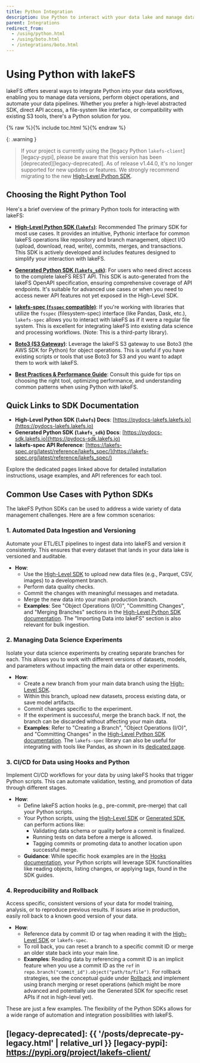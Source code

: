 ```yaml
---
title: Python Integration
description: Use Python to interact with your data lake and manage data versions with lakeFS
parent: Integrations
redirect_from:
  - /using/python.html
  - /using/boto.html
  - /integrations/boto.html
---
```


# Using Python with lakeFS

lakeFS offers several ways to integrate Python into your data workflows, enabling you to manage data versions, perform object operations, and automate your data pipelines. Whether you prefer a high-level abstracted SDK, direct API access, a file-system like interface, or compatibility with existing S3 tools, there's a Python solution for you.

{% raw %}{% include toc.html %}{% endraw %}

{: .warning }
> If your project is currently using the [legacy Python `lakefs-client`][legacy-pypi], please be aware that this version has been [deprecated][legacy-deprecated].
> As of release v1.44.0, it's no longer supported for new updates or features. We strongly recommend migrating to the new [High-Level Python SDK](./python/high_level_sdk.md).

## Choosing the Right Python Tool

Here's a brief overview of the primary Python tools for interacting with lakeFS:

*   **[High-Level Python SDK (`lakefs`)](./python/high_level_sdk.md)**: <span class="badge mr-1">Recommended</span>
    The primary SDK for most use cases. It provides an intuitive, Pythonic interface for common lakeFS operations like repository and branch management, object I/O (upload, download, read, write), commits, merges, and transactions. This SDK is actively developed and includes features designed to simplify your interaction with lakeFS.

*   **[Generated Python SDK (`lakefs_sdk`)](./python/generated_sdk.md)**:
    For users who need direct access to the complete lakeFS REST API. This SDK is auto-generated from the lakeFS OpenAPI specification, ensuring comprehensive coverage of API endpoints. It's suitable for advanced use cases or when you need to access newer API features not yet exposed in the High-Level SDK.

*   **[lakefs-spec (`fsspec` compatible)](./python/lakefs_spec.md)**:
    If you're working with libraries that utilize the `fsspec` (filesystem-spec) interface (like Pandas, Dask, etc.), `lakefs-spec` allows you to interact with lakeFS as if it were a regular file system. This is excellent for integrating lakeFS into existing data science and processing workflows. (Note: This is a third-party library).

*   **[Boto3 (S3 Gateway)](./python/boto3.md)**:
    Leverage the lakeFS S3 gateway to use Boto3 (the AWS SDK for Python) for object operations. This is useful if you have existing scripts or tools that use Boto3 for S3 and you want to adapt them to work with lakeFS.

*   **[Best Practices & Performance Guide](./python/best_practices.md)**:
    Consult this guide for tips on choosing the right tool, optimizing performance, and understanding common patterns when using Python with lakeFS.

## Quick Links to SDK Documentation

- **High-Level Python SDK (`lakefs`) Docs**: [https://pydocs-lakefs.lakefs.io](https://pydocs-lakefs.lakefs.io)
- **Generated Python SDK (`lakefs_sdk`) Docs**: [https://pydocs-sdk.lakefs.io](https://pydocs-sdk.lakefs.io)
- **lakefs-spec API Reference**: [https://lakefs-spec.org/latest/reference/lakefs_spec/](https://lakefs-spec.org/latest/reference/lakefs_spec/)

Explore the dedicated pages linked above for detailed installation instructions, usage examples, and API references for each tool.

## Common Use Cases with Python SDKs

The lakeFS Python SDKs can be used to address a wide variety of data management challenges. Here are a few common scenarios:

### 1. Automated Data Ingestion and Versioning

Automate your ETL/ELT pipelines to ingest data into lakeFS and version it consistently. This ensures that every dataset that lands in your data lake is versioned and auditable.

*   **How**:
    *   Use the [High-Level SDK](./python/high_level_sdk.md) to upload new data files (e.g., Parquet, CSV, images) to a development branch.
    *   Perform data quality checks.
    *   Commit the changes with meaningful messages and metadata.
    *   Merge the new data into your main production branch.
    *   **Examples**: See "Object Operations (I/O)", "Committing Changes", and "Merging Branches" sections in the [High-Level Python SDK documentation](./python/high_level_sdk.md). The "Importing Data into lakeFS" section is also relevant for bulk ingestion.

### 2. Managing Data Science Experiments

Isolate your data science experiments by creating separate branches for each. This allows you to work with different versions of datasets, models, and parameters without impacting the main data or other experiments.

*   **How**:
    *   Create a new branch from your main data branch using the [High-Level SDK](./python/high_level_sdk.md).
    *   Within this branch, upload new datasets, process existing data, or save model artifacts.
    *   Commit changes specific to the experiment.
    *   If the experiment is successful, merge the branch back. If not, the branch can be discarded without affecting your main data.
    *   **Examples**: Refer to "Creating a Branch", "Object Operations (I/O)", and "Committing Changes" in the [High-Level Python SDK documentation](./python/high_level_sdk.md). The `lakefs-spec` library can also be useful for integrating with tools like Pandas, as shown in its [dedicated page](./python/lakefs_spec.md).

### 3. CI/CD for Data using Hooks and Python

Implement CI/CD workflows for your data by using lakeFS hooks that trigger Python scripts. This can automate validation, testing, and promotion of data through different stages.

*   **How**:
    *   Define lakeFS action hooks (e.g., pre-commit, pre-merge) that call your Python scripts.
    *   Your Python scripts, using the [High-Level SDK](./python/high_level_sdk.md) or [Generated SDK](./python/generated_sdk.md), can perform actions like:
        *   Validating data schema or quality before a commit is finalized.
        *   Running tests on data before a merge is allowed.
        *   Tagging commits or promoting data to another location upon successful merge.
    *   **Guidance**: While specific hook examples are in the [Hooks documentation](../../howto/hooks/index.md), your Python scripts will leverage SDK functionalities like reading objects, listing changes, or applying tags, found in the SDK guides.

### 4. Reproducibility and Rollback

Access specific, consistent versions of your data for model training, analysis, or to reproduce previous results. If issues arise in production, easily roll back to a known good version of your data.

*   **How**:
    *   Reference data by commit ID or tag when reading it with the [High-Level SDK](./python/high_level_sdk.md) or `lakefs-spec`.
    *   To roll back, you can reset a branch to a specific commit ID or merge an older state back into your main line.
    *   **Examples**: Reading data by referencing a commit ID is an implicit feature when you use a commit ID as the `ref` in `repo.branch("commit_id").object("path/to/file")`. For rollback strategies, see the conceptual guide under [Rollback](../../understand/use_cases/rollback.md) and implement using branch merging or reset operations (which might be more advanced and potentially use the Generated SDK for specific reset APIs if not in high-level yet).

These are just a few examples. The flexibility of the Python SDKs allows for a wide range of automation and integration possibilities with lakeFS.

[legacy-deprecated]:  {{ '/posts/deprecate-py-legacy.html' | relative_url }}
[legacy-pypi]:  https://pypi.org/project/lakefs-client/
---

